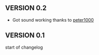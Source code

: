 VERSION 0.2
-------------

* Got sound working thanks to [peter1000](https://github.com/timthelion/subuser/pull/22)


VERSION 0.1
-------------
start of changelog
